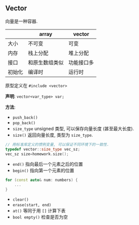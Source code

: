 ## Vector

向量是一种容器.

|        | array          | vector     |
| ------ | -------------- | ---------- |
| 大小   | 不可变         | 可变       |
| 内存   | 栈上分配       | 堆上分配   |
| 接口   | 和原生数组类似 | 功能接口多 |
| 初始化 | 编译时         | 运行时           |

原型定义在 `#include <vector>`

**声明**: `vector<var_type> var;`

**方法**:
- `push_back()`
- `pop_back()` 
- `size_type` unsigned 类型, 可以保存向量长度 (甚至最大长度). 
- `size()` 返回向量长度, 类型为 `size_type`.

```cpp
// 用标准库定义的惯例变量, 可以保证不同环境下的一致性.
typedef vector::size_type vec_sz; 
vec_sz size=homework.size();
```

- `end()` 指向最后一个元素之后的位置
- `begin()` 指向第一个元素的位置

```cpp
for (const auto& num: numbers) {
	...
}
```
- `clear()` 
- `erase(start, end)`
- `at()` 等同于用 `[]` 计算下表
- `bool empty()` 检查是否为空